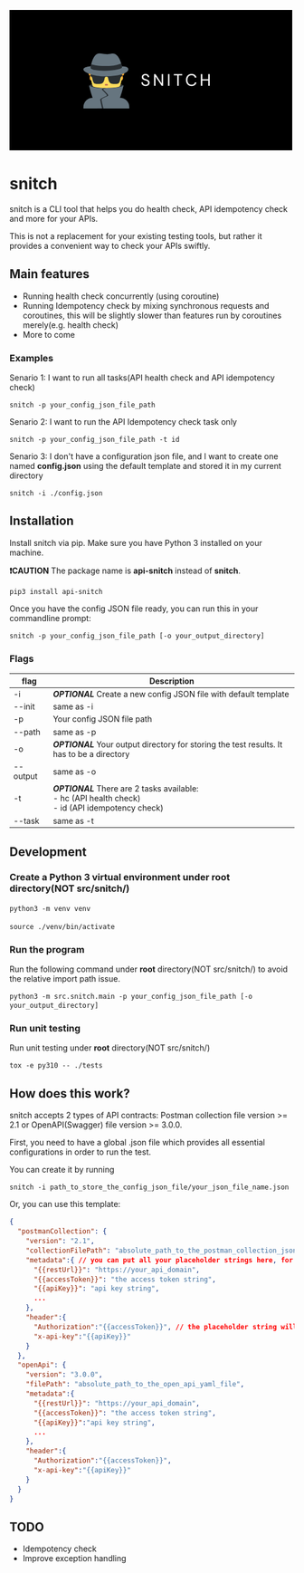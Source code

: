 ![logo](docs/logo.png)
# snitch
snitch is a CLI tool that helps you do health check, API idempotency check and more for your APIs.

This is not a replacement for your existing testing tools, but rather it provides a convenient way to check your APIs swiftly.

## Main features

- Running health check concurrently (using coroutine)
- Running Idempotency check by mixing synchronous requests and coroutines, this will be slightly slower than features run by coroutines merely(e.g. health check)
- More to come

### Examples

Senario 1: I want to run all tasks(API health check and API idempotency check)

```concole
snitch -p your_config_json_file_path
```

Senario 2: I want to run the API Idempotency check task only

```concole
snitch -p your_config_json_file_path -t id
```

Senario 3: I don't have a configuration json file, and I want to create one named **config.json** using the default template and stored it in my current directory

```concole
snitch -i ./config.json
```

## Installation

Install snitch via pip. Make sure you have Python 3 installed on your machine.

**❗CAUTION** The package name is **api-snitch** instead of **snitch**.


```
pip3 install api-snitch
```

Once you have the config JSON file ready, you can run this in your commandline prompt:

```
snitch -p your_config_json_file_path [-o your_output_directory]
```

### Flags
| flag      | Description |
| ----------- | ----------- |
| -i      | ***OPTIONAL*** Create a new config JSON file with default template |
| --init   | same as -i        |
| -p      | Your config JSON file path |
| --path   | same as -p        |
| -o      | ***OPTIONAL*** Your output directory for storing the test results. It has to be a directory |
| --output   | same as -o        |
| -t      | ***OPTIONAL*** There are 2 tasks available:<br /> - hc (API health check)<br /> - id (API idempotency check) |
| --task   | same as -t        |

## Development

### Create a Python 3 virtual environment under **root** directory(NOT src/snitch/)

```console
python3 -m venv venv

source ./venv/bin/activate
```

### Run the program

Run the following command under **root** directory(NOT src/snitch/) to avoid the relative import path issue.

```console 
python3 -m src.snitch.main -p your_config_json_file_path [-o your_output_directory]

```

### Run unit testing

Run unit testing under **root** directory(NOT src/snitch/)
```console
tox -e py310 -- ./tests
```

## How does this work?

snitch accepts 2 types of API contracts: Postman collection file version >= 2.1 or OpenAPI(Swagger) file version >= 3.0.0.

First, you need to have a global .json file which provides all essential configurations in order to run the test. 

You can create it by running

```console
snitch -i path_to_store_the_config_json_file/your_json_file_name.json
```

Or, you can use this template:
```json
{
  "postmanCollection": {
    "version": "2.1", 
    "collectionFilePath": "absolute_path_to_the_postman_collection_json_file",
    "metadata":{ // you can put all your placeholder strings here, for instance, the placeholder string for the host of the REST endpoints
      "{{restUrl}}": "https://your_api_domain",
      "{{accessToken}}": "the access token string",
      "{{apiKey}}": "api key string",
      ...
    },
    "header":{
      "Authorization":"{{accessToken}}", // the placeholder string will be replaced by the metadata values automatically by the script
      "x-api-key":"{{apiKey}}"
    }
  },
  "openApi": {
    "version": "3.0.0", 
    "filePath": "absolute_path_to_the_open_api_yaml_file",
    "metadata":{
      "{{restUrl}}": "https://your_api_domain",
      "{{accessToken}}": "the access token string",
      "{{apiKey}}":"api key string",
      ...
    },
    "header":{
      "Authorization":"{{accessToken}}",
      "x-api-key":"{{apiKey}}"
    }
  }
}
```

## TODO
- Idempotency check
- Improve exception handling